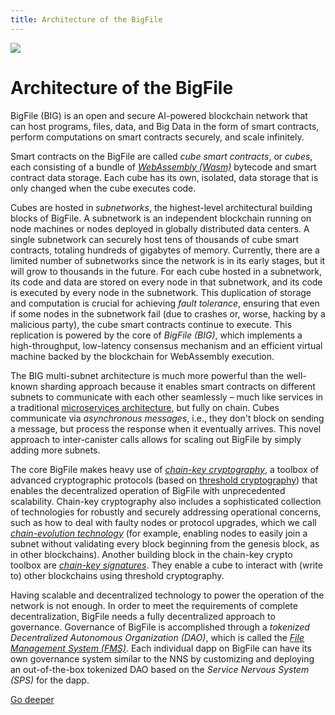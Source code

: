 ```yaml
---
title: Architecture of the BigFile
---
```


![](/img/how-it-works/big-architecture.jpg)

# Architecture of the BigFile

BigFile (BIG) is an open and secure AI-powered blockchain network that can host programs, files, data, and Big Data in the form of smart contracts, perform computations on smart contracts securely, and scale infinitely.

Smart contracts on the BigFile are called *cube smart contracts*, or *cubes*, each consisting of a bundle of [*WebAssembly (Wasm)*](https://en.wikipedia.org/wiki/WebAssembly) bytecode and smart contract data storage. Each cube has its own, isolated, data storage that is only changed when the cube executes code.

Cubes are hosted in *subnetworks*, the highest-level architectural building blocks of BigFile. A subnetwork is an independent blockchain running on node machines or nodes deployed in globally distributed data centers. A single subnetwork can securely host tens of thousands of cube smart contracts, totaling hundreds of gigabytes of memory. Currently, there are a limited number of subnetworks since the network is in its early stages, but it will grow to thousands in the future. For each cube hosted in a subnetwork, its code and data are stored on every node in that subnetwork, and its code is executed by every node in the subnetwork. This duplication of storage and computation is crucial for achieving *fault tolerance*, ensuring that even if some nodes in the subnetwork fail (due to crashes or, worse, hacking by a malicious party), the cube smart contracts continue to execute. This replication is powered by the core of *BigFile (BIG)*, which implements a high-throughput, low-latency consensus mechanism and an efficient virtual machine backed by the blockchain for WebAssembly execution.


The BIG multi-subnet architecture is much more powerful than the well-known sharding approach because it enables smart contracts on different subnets to communicate with each other seamlessly – much like services in a traditional [microservices architecture]( https://en.wikipedia.org/wiki/Microservices), but fully on chain. Cubes communicate via *asynchronous messages*, i.e., they don't block on sending a message, but process the response when it eventually arrives. This novel approach to inter-canister calls allows for scaling out BigFile by simply adding more subnets.

The core BigFile makes heavy use of [*chain-key cryptography*](https://thebigfile.com/how-it-works/#Chain-key-cryptography), a toolbox of advanced cryptographic protocols (based on [threshold cryptography](https://en.wikipedia.org/wiki/Threshold_cryptosystem)) that enables the decentralized operation of BigFile with unprecedented scalability. Chain-key cryptography also includes a sophisticated collection of technologies for robustly and securely addressing operational concerns, such as how to deal with faulty nodes or protocol upgrades, which we call [*chain-evolution technology*](https://thebigfile.com/how-it-works/#Chain-technology) (for example, enabling nodes to easily join a subnet without validating every block beginning from the genesis block, as in other blockchains). Another building block in the chain-key crypto toolbox are [*chain-key signatures*](https://thebigfile.com/how-it-works/#Chain-key-transactions). They enable a cube to interact with (write to) other blockchains using threshold cryptography.

Having scalable and decentralized technology to power the operation of the network is not enough. In order to meet the requirements of complete decentralization, BigFile needs a fully decentralized approach to governance. Governance of BigFile is accomplished through a *tokenized Decentralized Autonomous Organization (DAO)*, which is called the [*File Management System (FMS)*](https://thebigfile.com/how-it-works/#Network-nervous-system). Each individual dapp on BigFile can have its own governance system similar to the NNS by customizing and deploying an out-of-the-box tokenized DAO based on the *Service Nervous System (SPS)* for the dapp.

[Go deeper](/how-it-works/architecture-of-the-bigfile/)
